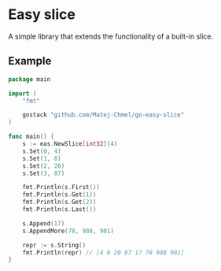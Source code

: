 # Easy slice
A simple library that extends the functionality of a built-in slice.

## Example
```go
package main

import (
    "fmt"

    gostack "github.com/Matej-Chmel/go-easy-slice"
)

func main() {
    s := eas.NewSlice[int32](4)
	s.Set(0, 4)
	s.Set(1, 8)
	s.Set(2, 20)
	s.Set(3, 87)

	fmt.Println(s.First())
	fmt.Println(s.Get(1))
	fmt.Println(s.Get(2))
	fmt.Println(s.Last())

	s.Append(17)
	s.AppendMore(78, 988, 901)

    repr := s.String()
    fmt.Println(repr) // [4 8 20 87 17 78 988 901]
}
```
